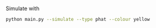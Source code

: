 <p align="center">
  <img src="https://github.com/soup-bowl/swan-monitor/assets/11209477/66d4b37e-a73e-4afd-b589-c9f6e7ca97a3" alt="" />
</p>

Simulate with

```bash
python main.py --simulate --type phat --colour yellow
```
